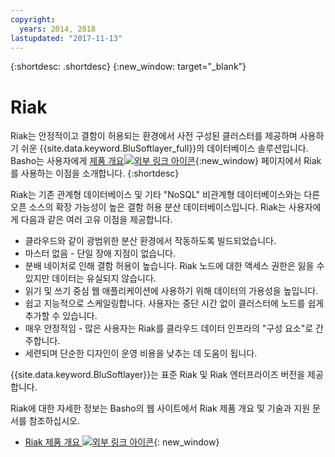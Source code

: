 ```yaml
---
copyright:
  years: 2014, 2018
lastupdated: "2017-11-13"
---
```


{:shortdesc: .shortdesc}
{:new_window: target="_blank"}

# Riak

Riak는 안정적이고 결함이 허용되는 환경에서 사전 구성된 클러스터를 제공하며 사용하기 쉬운 {{site.data.keyword.BluSoftlayer_full}}의 데이터베이스 솔루션입니다. Basho는 사용자에게 [제품 개요![외부 링크 아이콘](../../icons/launch-glyph.svg "외부 링크 아이콘")](http://basho.com/products/riak-overview/){:new_window} 페이지에서 Riak를 사용하는 이점을 소개합니다.
{:shortdesc}

Riak는 기존 관계형 데이터베이스 및 기타 "NoSQL" 비관계형 데이터베이스와는 다른 오픈 소스의 확장 가능성이 높은 결함 허용 분산 데이터베이스입니다. Riak는 사용자에게 다음과 같은 여러 고유 이점을 제공합니다.

* 클라우드와 같이 광범위한 분산 환경에서 작동하도록 빌드되었습니다.
* 마스터 없음 - 단일 장애 지점이 없습니다.
* 분배 네이처로 인해 결함 허용이 높습니다. Riak 노드에 대한 액세스 권한은 잃을 수 있지만 데이터는 유실되지 않습니다.
* 읽기 및 쓰기 중심 웹 애플리케이션에 사용하기 위해 데이터의 가용성을 높입니다.
* 쉽고 지능적으로 스케일링합니다. 사용자는 중단 시간 없이 클러스터에 노드를 쉽게 추가할 수 있습니다.
* 매우 안정적임 - 많은 사용자는 Riak를 클라우드 데이터 인프라의 "구성 요소"로 간주합니다.
* 세련되며 단순한 디자인이 운영 비용을 낮추는 데 도움이 됩니다.

{{site.data.keyword.BluSoftlayer}}는 표준 Riak 및 Riak 엔터프라이즈 버전을 제공합니다.

Riak에 대한 자세한 정보는 Basho의 웹 사이트에서 Riak 제품 개요 및 기술과 지원 문서를 참조하십시오.

* [Riak 제품 개요 ![외부 링크 아이콘](../../icons/launch-glyph.svg "외부 링크 아이콘")](http://basho.com/products/riak-overview/){: new_window}

